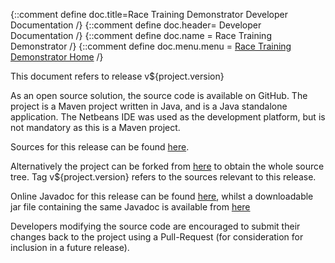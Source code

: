 {::comment define doc.title=Race Training Demonstrator Developer Documentation /}
{::comment define doc.header= Developer Documentation /}
{::comment define doc.name = Race Training Demonstrator /}
{::comment define doc.menu.menu = [Race Training Demonstrator Home](index.html) /}

This document refers to release v${project.version}

As an open source solution, the source code
is available on GitHub. The project is a Maven project written in Java, and
is a Java standalone application.  The Netbeans IDE was used as
the development platform, but is not mandatory as this is a Maven project.

Sources for this release can be found [here](https://github.com/Richard-Linsdale/racetrainingdemonstrator/releases/tag/v${project.version}).

Alternatively the project can be forked from [here](https://github.com/Richard-Linsdale/racetrainingdemonstrator)
to obtain the whole source tree.  Tag v${project.version} refers to the sources
relevant to this release.

Online Javadoc for this release can be found
[here](http://javadoc.rlinsdale.org.uk/racetrainingdemonstrator/v${release}/index.html),
whilst a downloadable jar file containing the same Javadoc is available from
[here](http://javadoc.rlinsdale.org.uk/racetrainingdemonstrator/v${release}/racetrainingdemonstrator-javadoc.jar)

Developers modifying the source code are encouraged to submit their changes
back to the project using a Pull-Request (for consideration for
inclusion in a future release).